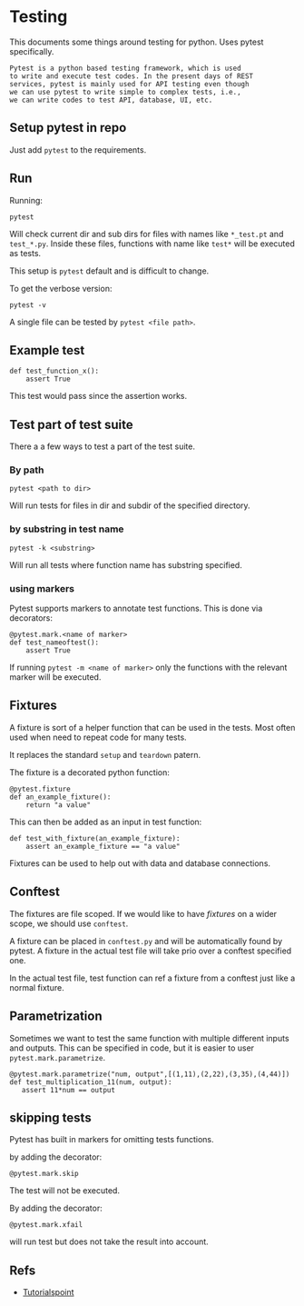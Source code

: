 # Testing

This documents some things around testing for python.
Uses pytest specifically.


```
Pytest is a python based testing framework, which is used
to write and execute test codes. In the present days of REST
services, pytest is mainly used for API testing even though
we can use pytest to write simple to complex tests, i.e.,
we can write codes to test API, database, UI, etc.
```

## Setup pytest in repo

Just add `pytest` to the requirements.


## Run

Running:
```
pytest
```

Will check current dir and sub dirs for files with names like `*_test.pt`
and `test_*.py`. Inside these files, functions with name like `test*` will
be executed as tests.

This setup is `pytest` default and is difficult to change.

To get the verbose version:

`pytest -v`

A single file can be tested by `pytest <file path>`.

## Example test

```
def test_function_x():
    assert True

```
This test would pass since the assertion works.

## Test part of test suite

There a a few ways to test a part of the test suite.

### By path

```
pytest <path to dir>
```

Will run tests for files in dir and subdir of
the specified directory.

### by substring in test name

```
pytest -k <substring>
```
Will run all tests where function name
has substring specified.

### using markers

Pytest supports markers to annotate test functions. This
is done via decorators:

```
@pytest.mark.<name of marker>
def test_nameoftest():
    assert True

```

If running `pytest -m <name of marker>` only the functions with the
relevant marker will be executed.


## Fixtures

A fixture is sort of a helper function that can be used in the tests.
Most often used when need to repeat code for many tests.

It replaces the standard `setup` and `teardown` patern.

The fixture is a decorated python function:

```
@pytest.fixture
def an_example_fixture():
    return "a value"

```

This can then be added as an input in test function:

```
def test_with_fixture(an_example_fixture):
    assert an_example_fixture == "a value"

```

Fixtures can be used to help out with data and database connections.


## Conftest

The fixtures are file scoped. If we would like to have *fixtures* on
a wider scope, we should use `conftest`.

A fixture can be placed in `conftest.py` and will be automatically
found by pytest. A fixture in the actual test file will take prio
over a conftest specified one.

In the actual test file, test function can ref a fixture from a
conftest just like a normal fixture.

## Parametrization

Sometimes we want to test the same function with multiple different
inputs and outputs. This can be specified in code, but it is easier to user `pytest.mark.parametrize`.

```
@pytest.mark.parametrize("num, output",[(1,11),(2,22),(3,35),(4,44)])
def test_multiplication_11(num, output):
   assert 11*num == output
```

## skipping tests

Pytest has built in markers for omitting tests functions.

by adding the decorator:

```
@pytest.mark.skip
```

The test will not be executed.

By adding the decorator:

```
@pytest.mark.xfail
```

will run test but does not take the result into account.


## Refs

- [Tutorialspoint](https://www.tutorialspoint.com/pytest)
